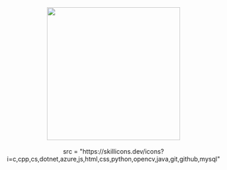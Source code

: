 <div id="header" align="center">
  <img src="https://media.giphy.com/media/M9gbBd9nbDrOTu1Mqx/giphy.gif" width="300"/>
</div>

</br>
<div id="skills" align="center">
  <img>src = "https://skillicons.dev/icons?i=c,cpp,cs,dotnet,azure,js,html,css,python,opencv,java,git,github,mysql"</img>
</div>
